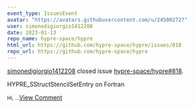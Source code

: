 ```yaml
---
event_type: IssuesEvent
avatar: "https://avatars.githubusercontent.com/u/24500272?"
user: simonedigiorgio1412208
date: 2023-01-13
repo_name: hypre-space/hypre
html_url: https://github.com/hypre-space/hypre/issues/818
repo_url: https://github.com/hypre-space/hypre
---
```


<a href='https://github.com/simonedigiorgio1412208' target='_blank'>simonedigiorgio1412208</a> closed issue <a href='https://github.com/hypre-space/hypre/issues/818' target='_blank'>hypre-space/hypre#818</a>.

<p>HYPRE_SStructStencilSetEntry on Fortran</p><small>Hi,...</small><a href='https://github.com/hypre-space/hypre/issues/818' target='_blank'>View Comment</a>